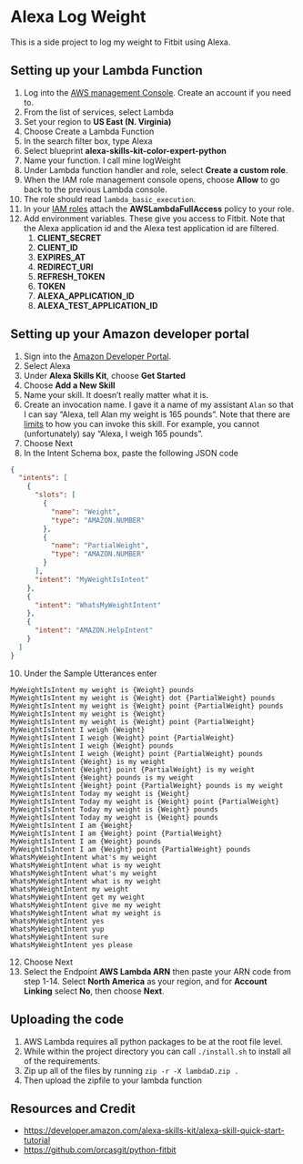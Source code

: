 # Alexa Log Weight
This is a side project to log my weight to Fitbit using Alexa.

## Setting up your Lambda Function
1. Log into the [AWS management Console](https://aws.amazon.com/). Create an account if you need to.
2. From the list of services, select Lambda
3. Set your region to **US East (N. Virginia)**
4. Choose Create a Lambda Function
5. In the search filter box, type Alexa
6. Select blueprint **alexa-skills-kit-color-expert-python**
7. Name your function. I call mine logWeight
8. Under Lambda function handler and role, select **Create a custom role**.
9. When the IAM role management console opens, choose **Allow** to go back to the previous Lambda console.
10. The role should read `lambda_basic_execution`.
11. In your [IAM roles](https://console.aws.amazon.com/iam/home#/roles) attach the **AWSLambdaFullAccess** policy to your role.
12. Add environment variables. These give you access to Fitbit. Note that the Alexa application id and the Alexa test application id are filtered.
    1. **CLIENT_SECRET**
    2. **CLIENT_ID**
    3. **EXPIRES_AT**
    4. **REDIRECT_URI**
    5. **REFRESH_TOKEN**
    6. **TOKEN**
    7. **ALEXA_APPLICATION_ID**
    8. **ALEXA_TEST_APPLICATION_ID**

## Setting up your Amazon developer portal
1. Sign into the [Amazon Developer Portal](https://developer.amazon.com/login.html).
2. Select Alexa
3. Under **Alexa Skills Kit**, choose **Get Started**
4. Choose **Add a New Skill**
5. Name your skill. It doesn’t really matter what it is.
6. Create an invocation name. I gave it a name of my assistant `Alan` so that I can say “Alexa, tell Alan my weight is 165 pounds”.  Note that there are [limits](https://developer.amazon.com/docs/custom-skills/choose-the-invocation-name-for-a-custom-skill.html) to how you can invoke this skill. For example, you cannot (unfortunately) say “Alexa, I weigh 165 pounds”.
7. Choose Next
8. In the Intent Schema box, paste the following JSON code
```JSON
{
  "intents": [
    {
      "slots": [
        {
          "name": "Weight",
          "type": "AMAZON.NUMBER"
        },
        {
          "name": "PartialWeight",
          "type": "AMAZON.NUMBER"
        }
      ],
      "intent": "MyWeightIsIntent"
    },
    {
      "intent": "WhatsMyWeightIntent"
    },
    {
      "intent": "AMAZON.HelpIntent"
    }
  ]
}
```
10. Under the Sample Utterances enter
```
MyWeightIsIntent my weight is {Weight} pounds
MyWeightIsIntent my weight is {Weight} dot {PartialWeight} pounds
MyWeightIsIntent my weight is {Weight} point {PartialWeight} pounds
MyWeightIsIntent my weight is {Weight}
MyWeightIsIntent my weight is {Weight} point {PartialWeight}
MyWeightIsIntent I weigh {Weight}
MyWeightIsIntent I weigh {Weight} point {PartialWeight}
MyWeightIsIntent I weigh {Weight} pounds
MyWeightIsIntent I weigh {Weight} point {PartialWeight} pounds
MyWeightIsIntent {Weight} is my weight
MyWeightIsIntent {Weight} point {PartialWeight} is my weight
MyWeightIsIntent {Weight} pounds is my weight
MyWeightIsIntent {Weight} point {PartialWeight} pounds is my weight
MyWeightIsIntent Today my weight is {Weight}
MyWeightIsIntent Today my weight is {Weight} point {PartialWeight}
MyWeightIsIntent Today my weight is {Weight} pounds
MyWeightIsIntent Today my weight is {Weight} pounds
MyWeightIsIntent I am {Weight}
MyWeightIsIntent I am {Weight} point {PartialWeight}
MyWeightIsIntent I am {Weight} pounds
MyWeightIsIntent I am {Weight} point {PartialWeight} pounds
WhatsMyWeightIntent what's my weight
WhatsMyWeightIntent what is my weight
WhatsMyWeightIntent what's my weight
WhatsMyWeightIntent what is my weight
WhatsMyWeightIntent my weight
WhatsMyWeightIntent get my weight
WhatsMyWeightIntent give me my weight
WhatsMyWeightIntent what my weight is
WhatsMyWeightIntent yes
WhatsMyWeightIntent yup
WhatsMyWeightIntent sure
WhatsMyWeightIntent yes please
```
12. Choose Next
13. Select the Endpoint **AWS Lambda ARN** then paste your ARN code from step 1-14. Select **North America** as your region, and for **Account Linking** select **No**, then choose **Next**.

## Uploading the code
1. AWS Lambda requires all python packages to be at the root file level.
2. While within the project directory you can call `./install.sh` to install all of the requirements.
3. Zip up all of the files by running `zip -r -X lambdaD.zip .`
4. Then upload the zipfile to your lambda function

## Resources and Credit
- https://developer.amazon.com/alexa-skills-kit/alexa-skill-quick-start-tutorial
- https://github.com/orcasgit/python-fitbit